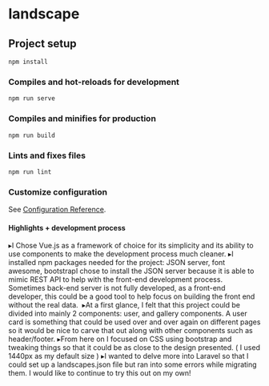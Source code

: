 # landscape

## Project setup
```
npm install
```

### Compiles and hot-reloads for development
```
npm run serve
```

### Compiles and minifies for production
```
npm run build
```

### Lints and fixes files
```
npm run lint
```

### Customize configuration
See [Configuration Reference](https://cli.vuejs.org/config/).


#### Highlights + development process
▸I Chose Vue.js as a framework of choice for its simplicity and its ability to use components to make the development process much cleaner.
▸I installed npm packages needed for the project: JSON server, font awesome, bootstrapI chose to install the JSON server because it is able to mimic REST API to help with the front-end development process. Sometimes back-end server is not fully developed, as a front-end developer, this could be a good tool to help focus on building the front end without the real data. 
▸At a first glance, I felt that this project could be divided into mainly 2 components: user, and gallery components. A user card is something that could be used over and over again on different pages so it would be nice to carve that out along with other components such as header/footer.
▸From here on I focused on CSS using bootstrap and tweaking things so that it could be as close to the design presented. ( I used 1440px as my default size )
▸I wanted to delve more into Laravel so that I could set up a landscapes.json file but ran into some errors while migrating them. I would like to continue to try this out on my own!
